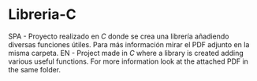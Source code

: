 # Libreria-C

SPA - Proyecto realizado en *C* donde se crea una librería añadiendo diversas funciones útiles. Para más información mirar el PDF adjunto en la misma carpeta.
EN - Project made in *C* where a library is created adding various useful functions. For more information look at the attached PDF in the same folder.
